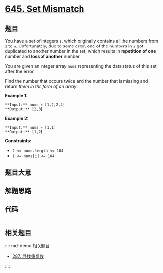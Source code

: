 # [645. Set Mismatch](https://leetcode.com/problems/set-mismatch)

## 题目

You have a set of integers `s`, which originally contains all the numbers from
`1` to `n`. Unfortunately, due to some error, one of the numbers in `s` got
duplicated to another number in the set, which results in **repetition of
one** number and **loss of another** number.

You are given an integer array `nums` representing the data status of this set
after the error.

Find the number that occurs twice and the number that is missing and return
_them in the form of an array_.



**Example 1:**

    
    
    **Input:** nums = [1,2,2,4]
    **Output:** [2,3]
    

**Example 2:**

    
    
    **Input:** nums = [1,1]
    **Output:** [1,2]
    



**Constraints:**

  * `2 <= nums.length <= 104`
  * `1 <= nums[i] <= 104`


## 题目大意

## 解题思路

## 代码

```javascript

```

## 相关题目

:::: md-demo 相关题目
- [287. 寻找重复数](https://leetcode.com/problems/find-the-duplicate-number)

::::
